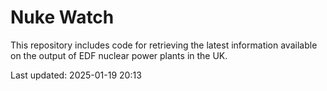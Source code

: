 # Nuke Watch

This repository includes code for retrieving the latest information available on the output of EDF nuclear power plants in the UK.

Last updated: 2025-01-19 20:13